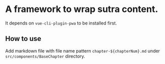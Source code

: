 # A framework to wrap sutra content.

It depends on `vue-cli-plugin-pwa` to be installed first.

## How to use
Add markdown file with file name pattern ``chapter-${chapterNum}.md`` under `src/components/BaseChapter` directory.
